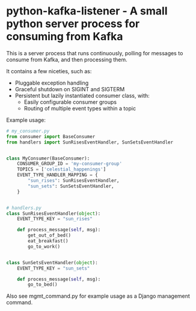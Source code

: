 # python-kafka-listener - A small python server process for consuming from Kafka

This is a server process that runs continuously, polling for messages to consume from Kafka, and then processing them.

It contains a few niceties, such as:
- Pluggable exception handling
- Graceful shutdown on SIGINT and SIGTERM
- Persistent but lazily instantiated consumer class, with:
    - Easily configurable consumer groups
    - Routing of multiple event types within a topic 

Example usage:

```python
# my_consumer.py
from consumer import BaseConsumer
from handlers import SunRisesEventHandler, SunSetsEventHandler


class MyConsumer(BaseConsumer):
    CONSUMER_GROUP_ID = 'my-consumer-group'
    TOPICS = ['celestial_happenings']
    EVENT_TYPE_HANDLER_MAPPING = {
        "sun_rises": SunRisesEventHandler,
        "sun_sets": SunSetsEventHandler,
    }


# handlers.py
class SunRisesEventHandler(object):
    EVENT_TYPE_KEY = "sun_rises"

    def process_message(self, msg):
        get_out_of_bed()
        eat_breakfast()
        go_to_work()


class SunSetsEventHandler(object):
    EVENT_TYPE_KEY = "sun_sets"

    def process_message(self, msg):
        go_to_bed()
```

Also see mgmt_command.py for example usage as a Django management command.
